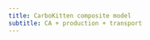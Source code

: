 ```yaml
---
title: CarboKitten composite model
subtitle: CA + production + transport
---
```


``` {.julia #carbocat-composite}

```

